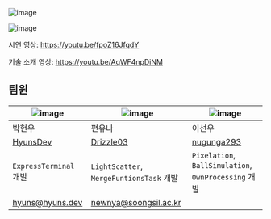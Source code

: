 ![image](https://github.com/HyunsDev/ssu-2023-art-tech-express-terminal/assets/46562466/3d24b6c4-50bd-4a79-bce2-fa071ee551ac)

![image](https://github.com/HyunsDev/ssu-2023-art-tech-express-terminal/assets/46562466/ff88bccf-3806-467a-97cc-4f2a4b675498)

시연 영상: https://youtu.be/fpoZ16JfqdY

기술 소개 영상: https://youtu.be/AqWF4npDiNM

## 팀원

|![image](https://github.com/HyunsDev/ssu-2023-art-tech-express-terminal/assets/46562466/2060ae6b-7131-43c5-a8ae-6d840b6a5a60)|![image](https://github.com/HyunsDev/ssu-2023-art-tech-express-terminal/assets/46562466/7f15fd0c-233a-4c51-a003-5d90c2215543)|![image](https://github.com/HyunsDev/ssu-2023-art-tech-express-terminal/assets/46562466/c20d0bea-5a10-4c18-b093-a52447600a1f)|
|-|-|-|
|박현우|편유나|이선우|
|[HyunsDev](https://github.com/HyunsDev)|[Drizzle03](https://github.com/Drizzle03)|[nugunga293](https://github.com/nugunga293)|
|`ExpressTerminal` 개발| `LightScatter`, `MergeFuntionsTask` 개발|`Pixelation`, `BallSimulation`, `OwnProcessing` 개발|
|hyuns@hyuns.dev|newnya@soongsil.ac.kr||
